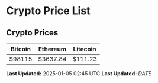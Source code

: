 # Crypto Price List

## Crypto Prices
| Bitcoin | Ethereum | Litecoin |
| ------- | -------- | -------- |
| $98115 | $3637.84 | $111.23 |
**Last Updated:** 2025-01-05 02:45 UTC
**Last Updated:** $DATE$
